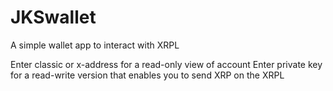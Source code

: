 # JKSwallet
A simple wallet app to interact with XRPL

Enter classic or x-address for a read-only view of account
Enter private key for a read-write version that enables you to send XRP on the XRPL
